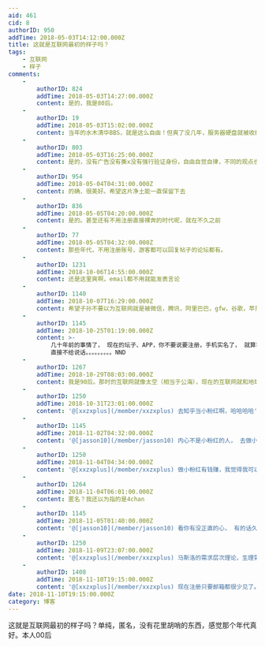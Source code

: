 ```yaml
---
aid: 461
cid: 8
authorID: 950
addTime: 2018-05-03T14:12:00.000Z
title: 这就是互联网最初的样子吗？
tags:
    - 互联网
    - 样子
comments:
    -
        authorID: 824
        addTime: 2018-05-03T14:27:00.000Z
        content: 是的，我是80后。
    -
        authorID: 19
        addTime: 2018-05-03T15:02:00.000Z
        content: 当年的水木清华BBS，就是这么自由！但爽了没几年，服务器硬盘就被收缴了。。。
    -
        authorID: 803
        addTime: 2018-05-03T16:25:00.000Z
        content: 是的，没有广告没有撕x没有强行验证身份，自由自觉自律，不同的观点也可以理性友好交流。这里90后，我最开始认识的互联网就是这样的。
    -
        authorID: 954
        addTime: 2018-05-04T04:31:00.000Z
        content: 的确，很美好。希望这片净土能一直保留下去
    -
        authorID: 836
        addTime: 2018-05-05T04:20:00.000Z
        content: 是的。甚至还有不用注册直接裸奔的时代呢，就在不久之前
    -
        authorID: 77
        addTime: 2018-05-05T04:32:00.000Z
        content: 那些年代，不用注册账号，游客都可以回复帖子的论坛都有。
    -
        authorID: 1231
        addTime: 2018-10-06T14:55:00.000Z
        content: 还是这里爽啊，email都不用就能发表言论
    -
        authorID: 1140
        addTime: 2018-10-07T16:29:00.000Z
        content: 希望子孙不要以为互联网就是被微信，腾讯，阿里巴巴，gfw，谷歌，苹果，微软圈起来的地方
    -
        authorID: 1145
        addTime: 2018-10-25T01:19:00.000Z
        content: >-
            几十年前的事情了， 现在的坛子、APP，你不要说要注册，手机实名了， 就算我注册了， 某些敏感的帖子，评论都不给我评论，
            直接不给说话。。。。。。。。。NND
    -
        authorID: 1267
        addTime: 2018-10-29T08:03:00.000Z
        content: 我是90后。那时的互联网就像太空（相当于公海），现在的互联网就和地球社会差不多。
    -
        authorID: 1250
        addTime: 2018-10-31T23:01:00.000Z
        content: '@[xxzxplus](/member/xxzxplus) 去知乎当小粉红啊，哈哈哈哈'
    -
        authorID: 1145
        addTime: 2018-11-02T04:32:00.000Z
        content: '@[jasson10](/member/jasson10) 内心不是小粉红的人， 去做小粉红， 会痛苦的要死的'
    -
        authorID: 1250
        addTime: 2018-11-04T04:34:00.000Z
        content: '@[xxzxplus](/member/xxzxplus) 做小粉红有钱赚，我觉得我可以接受'
    -
        authorID: 1264
        addTime: 2018-11-04T06:01:00.000Z
        content: 匿名？我还以为指的是4chan
    -
        authorID: 1145
        addTime: 2018-11-05T01:40:00.000Z
        content: '@[jasson10](/member/jasson10) 看你有没正直的心， 有的话久而久之就会精神分裂。'
    -
        authorID: 1250
        addTime: 2018-11-09T23:07:00.000Z
        content: '@[xxzxplus](/member/xxzxplus) 马斯洛的需求层次理论，生理需求都不能满足，何谈自我实现？'
    -
        authorID: 1408
        addTime: 2018-11-10T19:15:00.000Z
        content: '@[xxzxplus](/member/xxzxplus) 现在注册只要邮箱都很少见了。'
date: 2018-11-10T19:15:00.000Z
category: 博客
---
```


这就是互联网最初的样子吗？单纯，匿名，没有花里胡哨的东西，感觉那个年代真好。本人00后
